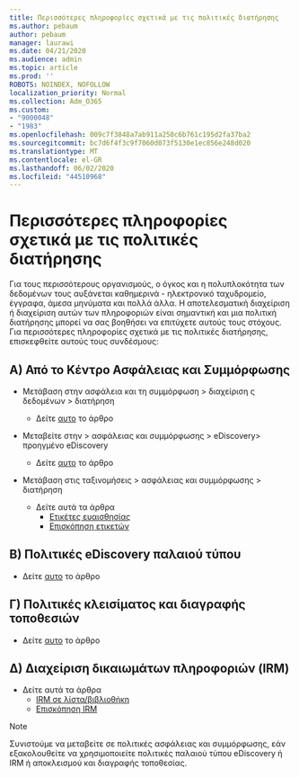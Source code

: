 ```yaml
---
title: Περισσότερες πληροφορίες σχετικά με τις πολιτικές διατήρησης
ms.author: pebaum
author: pebaum
manager: laurawi
ms.date: 04/21/2020
ms.audience: admin
ms.topic: article
ms.prod: ''
ROBOTS: NOINDEX, NOFOLLOW
localization_priority: Normal
ms.collection: Adm_O365
ms.custom:
- "9000048"
- "1983"
ms.openlocfilehash: 009c7f3848a7ab911a250c6b761c195d2fa37ba2
ms.sourcegitcommit: bc7d6f4f3c9f7060d073f5130e1ec856e248d020
ms.translationtype: MT
ms.contentlocale: el-GR
ms.lasthandoff: 06/02/2020
ms.locfileid: "44510968"
---
```

# <a name="more-info-about-retention-policies"></a>Περισσότερες πληροφορίες σχετικά με τις πολιτικές διατήρησης

Για τους περισσότερους οργανισμούς, ο όγκος και η πολυπλοκότητα των δεδομένων τους αυξάνεται καθημερινά - ηλεκτρονικό ταχυδρομείο, έγγραφα, άμεσα μηνύματα και πολλά άλλα. Η αποτελεσματική διαχείριση ή διαχείριση αυτών των πληροφοριών είναι σημαντική και μια πολιτική διατήρησης μπορεί να σας βοηθήσει να επιτύχετε αυτούς τους στόχους. Για περισσότερες πληροφορίες σχετικά με τις πολιτικές διατήρησης, επισκεφθείτε αυτούς τους συνδέσμους:

## <a name="a-from-security-and-compliance-center"></a>Α) Από το Κέντρο Ασφάλειας και Συμμόρφωσης

- Μετάβαση στην ασφάλεια και τη συμμόρφωση > διαχείριση ς δεδομένων > διατήρηση
  - Δείτε [αυτο](https://docs.microsoft.com/microsoft-365/compliance/retention-policies) το άρθρο

- Μεταβείτε στην > ασφάλειας και συμμόρφωσης > eDiscovery> προηγμένο eDiscovery 
  - Δείτε [αυτο](https://docs.microsoft.com/microsoft-365/compliance/ediscovery-cases) το άρθρο

- Μετάβαση στις ταξινομήσεις > ασφάλειας και συμμόρφωσης > διατήρηση
  - Δείτε αυτά τα άρθρα
    - [Ετικέτες ευαισθησίας](https://docs.microsoft.com/microsoft-365/compliance/sensitivity-labels)
    - [Επισκόπηση ετικετών](https://docs.microsoft.com/microsoft-365/compliance/labels)

## <a name="b-legacy-ediscovery-policies"></a>Β) Πολιτικές eDiscovery παλαιού τύπου

- Δείτε [αυτο](https://support.office.com/article/Set-up-an-eDiscovery-Center-in-SharePoint-Online-A18F8975-AA7F-43B4-A7D6-001D14744D8E) το άρθρο

## <a name="c-site-closure-and-deletion-policies"></a>Γ) Πολιτικές κλεισίματος και διαγραφής τοποθεσιών

- Δείτε [αυτο](https://support.office.com/article/Use-policies-for-site-closure-and-deletion-A8280D82-27FD-48C5-9ADF-8A5431208BA5) το άρθρο  

## <a name="d-information-rights-management-irm"></a>Δ) Διαχείριση δικαιωμάτων πληροφοριών (IRM)

- Δείτε αυτά τα άρθρα
  - [IRM σε λίστα/βιβλιοθήκη](https://support.office.com/article/apply-information-rights-management-to-a-list-or-library-3bdb5c4e-94fc-4741-b02f-4e7cc3c54aa1)
  - [Επισκόπηση IRM](https://support.office.com/article/create-and-apply-information-management-policies-eb501fe9-2ef6-4150-945a-65a6451ee9e9)

> [!Note]
> Συνιστούμε να μεταβείτε σε πολιτικές ασφάλειας και συμμόρφωσης, εάν εξακολουθείτε να χρησιμοποιείτε πολιτικές παλαιού τύπου eDiscovery ή IRM ή αποκλεισμού και διαγραφής τοποθεσίας.
